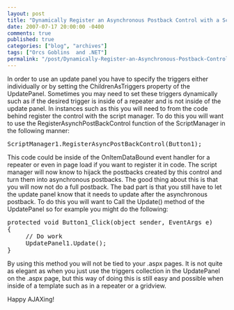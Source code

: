 ```yaml
---
layout: post
title: "Dynamically Register an Asynchronous Postback Control with a ScriptManager"
date: 2007-07-17 20:00:00 -0400
comments: true
published: true
categories: ["blog", "archives"]
tags: ["Orcs Goblins  and .NET"]
permalink: "/post/Dynamically-Register-an-Asynchronous-Postback-Control-with-a-ScriptManager"
---
```

<!-- more -->

<p>In order to use an update panel you have to specify the triggers either individually or by setting the ChildrenAsTriggers property of the UpdatePanel. Sometimes you may need to set these triggers dynamically such as if the desired trigger is inside of a repeater and is not inside of the update panel. In instances such as this you will need to from the code behind register the control with the script manager. To do this you will want to use the RegisterAsynchPostBackControl function of the ScriptManager in the following manner:</p>
<pre id="ctl00_MainBody_SourceCode">ScriptManager1.RegisterAsyncPostBackControl(Button1);</pre>
<p>This code could be inside of the OnItemDataBound event handler for a repeater or even in page load if you want to register it in code. The script manager will now know to hijack the postbacks created by this control and turn them into asynchronous postbacks. The good thing about this is that you will now not do a full postback. The bad part is that you still have to let the update panel know that it needs to update after the asynchronous postback. To do this you will want to Call the Update() method of the UpdatePanel so for example you might do the following:</p>
<pre id="ctl00_MainBody_SourceCode">protected void Button1_Click(object sender, EventArgs e)
{
&nbsp;&nbsp;&nbsp;&nbsp; // Do work
&nbsp;&nbsp;&nbsp;  UpdatePanel1.Update();
}
</pre>
<p>By using this method you will not be tied to your .aspx pages. It is not quite as elegant as when you just use the triggers collection in the UpdatePanel on the .aspx page, but this way of doing this is still easy and possible when inside of a template such as in a repeater or a gridview.</p>
<p>Happy AJAXing!&nbsp;</p>
